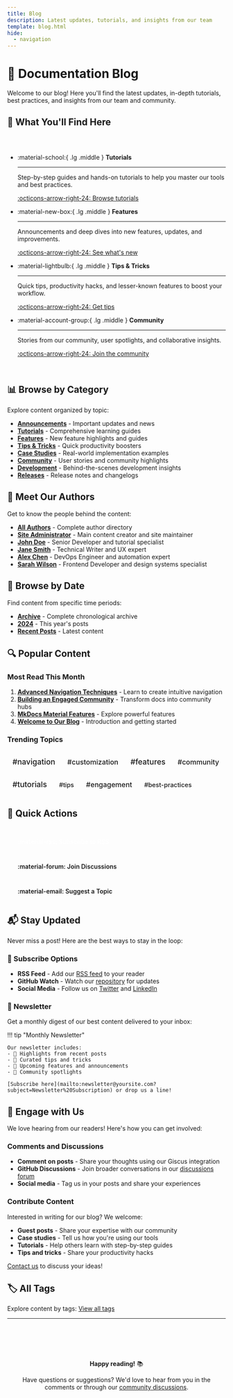 ```yaml
---
title: Blog
description: Latest updates, tutorials, and insights from our team
template: blog.html
hide:
  - navigation
---
```


# 📝 Documentation Blog

Welcome to our blog! Here you'll find the latest updates, in-depth tutorials, best practices, and insights from our team and community.

## 🎯 What You'll Find Here

<div class="grid cards" markdown>

-   :material-school:{ .lg .middle } **Tutorials**

    ---

    Step-by-step guides and hands-on tutorials to help you master our tools and best practices.

    [:octicons-arrow-right-24: Browse tutorials](#)

-   :material-new-box:{ .lg .middle } **Features**

    ---

    Announcements and deep dives into new features, updates, and improvements.

    [:octicons-arrow-right-24: See what's new](#)

-   :material-lightbulb:{ .lg .middle } **Tips & Tricks**

    ---

    Quick tips, productivity hacks, and lesser-known features to boost your workflow.

    [:octicons-arrow-right-24: Get tips](#)

-   :material-account-group:{ .lg .middle } **Community**

    ---

    Stories from our community, user spotlights, and collaborative insights.

    [:octicons-arrow-right-24: Join the community](#)

</div>

## 📊 Browse by Category

Explore content organized by topic:

- **[Announcements](category/announcements/)** - Important updates and news
- **[Tutorials](category/tutorials/)** - Comprehensive learning guides  
- **[Features](category/features/)** - New feature highlights and guides
- **[Tips & Tricks](category/tips-tricks/)** - Quick productivity boosters
- **[Case Studies](category/case-studies/)** - Real-world implementation examples
- **[Community](category/community/)** - User stories and community highlights
- **[Development](category/development/)** - Behind-the-scenes development insights
- **[Releases](category/releases/)** - Release notes and changelogs

## 👥 Meet Our Authors

Get to know the people behind the content:

- **[All Authors](authors/)** - Complete author directory
- **[Site Administrator](author/admin/)** - Main content creator and site maintainer
- **[John Doe](author/john-doe/)** - Senior Developer and tutorial specialist
- **[Jane Smith](author/jane-smith/)** - Technical Writer and UX expert
- **[Alex Chen](author/alex-chen/)** - DevOps Engineer and automation expert
- **[Sarah Wilson](author/sarah-wilson/)** - Frontend Developer and design systems specialist

## 📅 Browse by Date

Find content from specific time periods:

- **[Archive](archive/)** - Complete chronological archive
- **[2024](archive/2024/)** - This year's posts
- **[Recent Posts](#)** - Latest content

## 🔍 Popular Content

### Most Read This Month

1. **[Advanced Navigation Techniques](posts/advanced-navigation-techniques.md)** - Learn to create intuitive navigation
2. **[Building an Engaged Community](posts/building-engaged-community.md)** - Transform docs into community hubs
3. **[MkDocs Material Features](posts/mkdocs-material-features.md)** - Explore powerful features
4. **[Welcome to Our Blog](posts/welcome-to-our-blog.md)** - Introduction and getting started

### Trending Topics

<div class="tag-cloud">
  <a href="tag/navigation/" class="tag-large">#navigation</a>
  <a href="tag/customization/" class="tag-medium">#customization</a>
  <a href="tag/features/" class="tag-large">#features</a>
  <a href="tag/community/" class="tag-medium">#community</a>
  <a href="tag/tutorials/" class="tag-large">#tutorials</a>
  <a href="tag/tips/" class="tag-small">#tips</a>
  <a href="tag/engagement/" class="tag-medium">#engagement</a>
  <a href="tag/best-practices/" class="tag-small">#best-practices</a>
</div>

## 🎯 Quick Actions

<div class="quick-actions">
  <a href="#" class="action-button primary">
    :material-rss: Subscribe to RSS
  </a>
  <a href="https://github.com/yourusername/repo/discussions" class="action-button secondary">
    :material-forum: Join Discussions
  </a>
  <a href="mailto:blog@yoursite.com" class="action-button secondary">
    :material-email: Suggest a Topic
  </a>
</div>

## 📬 Stay Updated

Never miss a post! Here are the best ways to stay in the loop:

### 🔔 Subscribe Options

- **RSS Feed** - Add our [RSS feed](feed_rss_created.xml) to your reader
- **GitHub Watch** - Watch our [repository](https://github.com/yourusername/repo) for updates
- **Social Media** - Follow us on [Twitter](https://twitter.com/yourusername) and [LinkedIn](https://linkedin.com/company/yourcompany)

### 📧 Newsletter

Get a monthly digest of our best content delivered to your inbox:

!!! tip "Monthly Newsletter"
    
    Our newsletter includes:
    - 📝 Highlights from recent posts
    - 🎯 Curated tips and tricks
    - 🚀 Upcoming features and announcements
    - 👥 Community spotlights
    
    [Subscribe here](mailto:newsletter@yoursite.com?subject=Newsletter%20Subscription) or drop us a line!

## 💬 Engage with Us

We love hearing from our readers! Here's how you can get involved:

### Comments and Discussions

- **Comment on posts** - Share your thoughts using our Giscus integration
- **GitHub Discussions** - Join broader conversations in our [discussions forum](https://github.com/yourusername/repo/discussions)
- **Social media** - Tag us in your posts and share your experiences

### Contribute Content

Interested in writing for our blog? We welcome:

- **Guest posts** - Share your expertise with our community
- **Case studies** - Tell us how you're using our tools
- **Tutorials** - Help others learn with step-by-step guides
- **Tips and tricks** - Share your productivity hacks

[Contact us](mailto:blog@yoursite.com) to discuss your ideas!

## 🏷️ All Tags

Explore content by tags: [View all tags](../tags.md)

---

<div class="blog-footer">
  <p><strong>Happy reading!</strong> 📚</p>
  <p>Have questions or suggestions? We'd love to hear from you in the comments or through our <a href="https://github.com/yourusername/repo/discussions">community discussions</a>.</p>
</div>

<style>
.grid.cards {
  display: grid;
  grid-template-columns: repeat(auto-fit, minmax(250px, 1fr));
  gap: 1rem;
  margin: 2rem 0;
}

.tag-cloud {
  margin: 1rem 0;
  line-height: 2;
}

.tag-cloud a {
  display: inline-block;
  margin: 0.25rem;
  padding: 0.25rem 0.5rem;
  background: var(--md-accent-fg-color--transparent);
  color: var(--md-accent-fg-color);
  text-decoration: none;
  border-radius: 12px;
  font-weight: 500;
}

.tag-large { font-size: 1.1rem; }
.tag-medium { font-size: 1rem; }
.tag-small { font-size: 0.9rem; }

.quick-actions {
  display: flex;
  gap: 1rem;
  margin: 2rem 0;
  flex-wrap: wrap;
}

.action-button {
  display: inline-flex;
  align-items: center;
  gap: 0.5rem;
  padding: 0.75rem 1.5rem;
  text-decoration: none;
  border-radius: 6px;
  font-weight: 600;
  transition: all 0.2s ease;
}

.action-button.primary {
  background: var(--md-primary-fg-color);
  color: white;
}

.action-button.secondary {
  background: var(--md-default-fg-color--lightest);
  color: var(--md-default-fg-color);
  border: 1px solid var(--md-default-fg-color--lighter);
}

.action-button:hover {
  transform: translateY(-1px);
  box-shadow: 0 4px 8px rgba(0, 0, 0, 0.15);
}

.blog-footer {
  text-align: center;
  margin-top: 3rem;
  padding-top: 2rem;
  border-top: 1px solid var(--md-default-fg-color--lightest);
  color: var(--md-default-fg-color--light);
}
</style>
